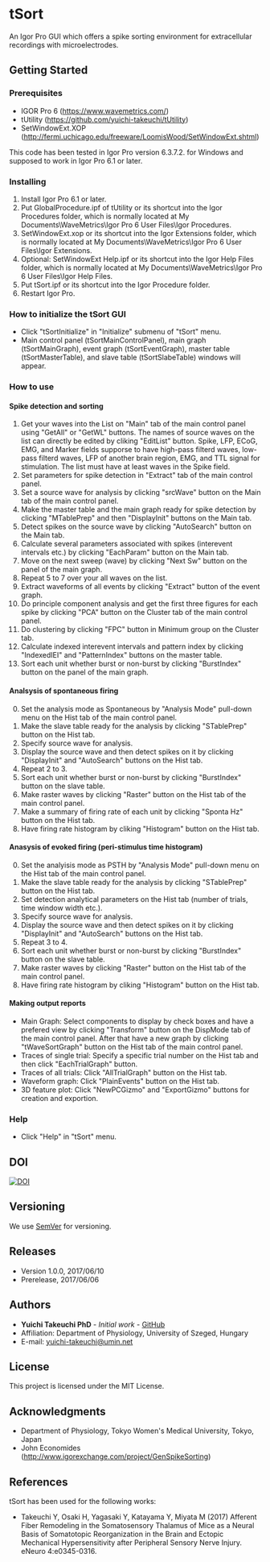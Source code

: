 # tSort
An Igor Pro GUI which offers a spike sorting environment for extracellular recordings with microelectrodes.

## Getting Started

### Prerequisites
* IGOR Pro 6 (https://www.wavemetrics.com/)
* tUtility (https://github.com/yuichi-takeuchi/tUtility)
* SetWindowExt.XOP (http://fermi.uchicago.edu/freeware/LoomisWood/SetWindowExt.shtml)

This code has been tested in Igor Pro version 6.3.7.2. for Windows and supposed to work in Igor Pro 6.1 or later.

### Installing
1. Install Igor Pro 6.1 or later.
2. Put GlobalProcedure.ipf of tUtility or its shortcut into the Igor Procedures folder, which is normally located at My Documents\WaveMetrics\Igor Pro 6 User Files\Igor Procedures.
3. SetWindowExt.xop or its shortcut into the Igor Extensions folder, which is normally located at My Documents\WaveMetrics\Igor Pro 6 User Files\Igor Extensions.
4. Optional: SetWindowExt Help.ipf or its shortcut into the Igor Help Files folder, which is normally located at My Documents\WaveMetrics\Igor Pro 6 User Files\Igor Help Files.
5. Put tSort.ipf or its shortcut into the Igor Procedure folder.
6. Restart Igor Pro.

### How to initialize the tSort GUI
* Click "tSortInitialize" in "Initialize" submenu of "tSort" menu.
* Main control panel (tSortMainControlPanel), main graph (tSortMainGraph), event graph (tSortEventGraph), master table (tSortMasterTable), and slave table (tSortSlabeTable) windows will appear.

### How to use 
#### Spike detection and sorting
1. Get your waves into the List on "Main" tab of the main control panel using "GetAll" or "GetWL" buttons. The names of source waves on the list can directly be edited by cliking "EditList" button. Spike, LFP, ECoG, EMG, and Marker fields supporse to have high-pass filterd waves, low-pass filterd waves, LFP of another brain region, EMG, and TTL signal for stimulation. The list must have at least waves in the Spike field.
2. Set parameters for spike detection in "Extract" tab of the main control panel.
3. Set a source wave for analysis by clicking "srcWave" button on the Main tab of the main control panel.
4. Make the master table and the main graph ready for spike detection by clicking "MTablePrep" and then "DisplayInit" buttons on the Main tab.
5. Detect spikes on the source wave by clicking "AutoSearch" button on the Main tab.
6. Calculate several parameters associated with spikes (interevent intervals etc.) by clicking "EachParam" button on the Main tab.
7. Move on the next sweep (wave) by clicking "Next Sw" button on the panel of the main graph.
8. Repeat 5 to 7 over your all waves on the list.
9. Extract waveforms of all events by clicking "Extract" button of the event graph.
10. Do principle component analysis and get the first three figures for each spike by clicking "PCA" button on the Cluster tab of the main control panel.
11. Do clustering by clicking "FPC" button in Minimum group on the Cluster tab.
12. Calculate indexed interevent intervals and pattern index by clicking "IndexedIEI" and "PatternIndex" buttons on the master table.
13. Sort each unit whether burst or non-burst by clicking "BurstIndex" button on the panel of the main graph.

#### Analsysis of spontaneous firing
0. Set the analysis mode as Spontaneous by "Analysis Mode" pull-down menu on the Hist tab of the main control panel.
1. Make the slave table ready for the analysis by clicking "STablePrep" button on the Hist tab.
2. Specify source wave for analysis.
3. Display the source wave and then detect spikes on it by clicking "DisplayInit" and "AutoSearch" buttons on the Hist tab.
4. Repeat 2 to 3.
5. Sort each unit whether burst or non-burst by clicking "BurstIndex" button on the slave table.
6. Make raster waves by clicking "Raster" button on the Hist tab of the main control panel.
7. Make a summary of firing rate of each unit by clicking "Sponta Hz" button on the Hist tab.
8. Have firing rate histogram by cliking "Histogram" button on the Hist tab.

#### Anasysis of evoked firing (peri-stimulus time histogram)
0. Set the analyisis mode as PSTH by "Analysis Mode" pull-down menu on the Hist tab of the main control panel.
1. Make the slave table ready for the analysis by clicking "STablePrep" button on the Hist tab.
2. Set detection analytical parameters on the Hist tab (number of trials, time window width etc.).
3. Specify source wave for analysis.
4. Display the source wave and then detect spikes on it by clicking "DisplayInit" and "AutoSearch" buttons on the Hist tab.
5. Repeat 3 to 4.
6. Sort each unit whether burst or non-burst by clicking "BurstIndex" button on the slave table.
7. Make raster waves by clicking "Raster" button on the Hist tab of the main control panel.
8. Have firing rate histogram by cliking "Histogram" button on the Hist tab.

#### Making output reports
* Main Graph: Select components to display by check boxes and have a prefered view by clicking "Transform" button on the DispMode tab of the main control panel. After that have a new graph by clicking "tWaveSortGraph" button on the Hist tab of the main control panel.
* Traces of single trial: Specify a specific trial number on the Hist tab and then click "EachTrialGraph" button.
* Traces of all trials: Click "AllTrialGraph" button on the Hist tab.
* Waveform graph: Click "PlainEvents" button on the Hist tab.
* 3D feature plot: Click "NewPCGizmo" and "ExportGizmo" buttons for creation and exportion.

### Help
* Click "Help" in "tSort" menu.

## DOI
[![DOI](https://zenodo.org/badge/93521987.svg)](https://zenodo.org/badge/latestdoi/93521987)

## Versioning
We use [SemVer](http://semver.org/) for versioning.

## Releases
* Version 1.0.0, 2017/06/10
* Prerelease, 2017/06/06

## Authors
* **Yuichi Takeuchi PhD** - *Initial work* - [GitHub](https://github.com/yuichi-takeuchi)
* Affiliation: Department of Physiology, University of Szeged, Hungary
* E-mail: yuichi-takeuchi@umin.net

## License
This project is licensed under the MIT License.

## Acknowledgments
* Department of Physiology, Tokyo Women's Medical University, Tokyo, Japan
* John Economides (http://www.igorexchange.com/project/GenSpikeSorting)

## References
tSort has been used for the following works:

* Takeuchi Y, Osaki H, Yagasaki Y, Katayama Y, Miyata M (2017) Afferent Fiber Remodeling in the Somatosensory Thalamus of Mice as a Neural Basis of Somatotopic Reorganization in the Brain and Ectopic Mechanical Hypersensitivity after Peripheral Sensory Nerve Injury. eNeuro 4:e0345-0316.

